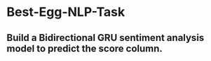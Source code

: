 # Best-Egg-NLP-Task
## Build a Bidirectional GRU sentiment analysis model to predict the score column.
